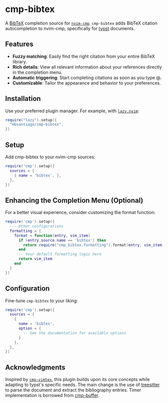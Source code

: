 # cmp-bibtex

A [BibTeX](https://www.bibtex.org/) completion source for [`nvim-cmp`](https://github.com/hrsh7th/nvim-cmp).
`cmp-bibtex` adds BibTeX citation autocompletion to nvim-cmp, specifically for [typst](https://typst.app/) documents.

## Features

- **Fuzzy matching**: Easily find the right citation from your entire BibTeX library.
- **Rich details**: View all relevant information about your references directly in the completion menu.
- **Automatic triggering**: Start completing citations as soon as you type @.
- **Customizable**: Tailor the appearance and behavior to your preferences.

## Installation

Use your preferred plugin manager. For example, with [`lazy.nvim`](https://github.com/folke/lazy.nvim):

```lua
require("lazy").setup({
  "mbsantiago/cmp-bibtex",
})
```

## Setup

Add cmp-bibtex to your nvim-cmp sources:

```lua
require('cmp').setup({
  sources = {
    { name = 'bibtex', },
  },
})
```

## Enhancing the Completion Menu (Optional)

For a better visual experience, consider customizing the format function:

```lua
require('cmp').setup({
  --- Other configurations
  formatting = {
    format = function(entry, vim_item)
      if (entry.source.name == 'bibtex') then
        return require("cmp_bibtex.formatting").format(entry, vim_item)
      end
      -- Your default formatting logic here
      return vim_item
    end
  }
})

```

## Configuration

Fine-tune `cmp-bibtex` to your liking:

```lua
require('cmp').setup({
  sources = {
    {
      name = 'bibtex',
      option = {
        -- See the documentation for available options
      }
    },
  },
})
```

## Acknowledgments

Inspired by [`cmp-vimtex`](https://github.com/micangl/cmp-vimtex), this plugin builds upon its core concepts while adapting to typst's specific needs.
The main change is the use of [treesitter](https://github.com/nvim-treesitter/nvim-treesitter) to parse the document and extract the bibliography entries.
Timer implementation is borrowed from [cmp-buffer](https://github.com/hrsh7th/cmp-buffer).
